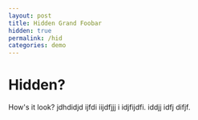 ```yaml
---
layout: post
title: Hidden Grand Foobar
hidden: true
permalink: /hid
categories: demo
---
```


# Hidden?

How's it look?
jdhdidjd ijfdi iijdfjjj i idjfijdfi. iddjj idfj difjf.
